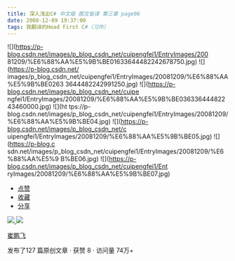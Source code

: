 ```yaml
---
title: 深入浅出C# 中文版 图文皆译 第三章 page96
date: 2008-12-09 19:37:00
tags: 我翻译的Head First C#（习作）
---
```

![](https://p-blog.csdn.net/images/p_blog_csdn_net/cuipengfei1/EntryImages/200
81209/%E6%88%AA%E5%9B%BE01633644482242678750.jpg) ![](https://p-blog.csdn.net/
images/p_blog_csdn_net/cuipengfei1/EntryImages/20081209/%E6%88%AA%E5%9B%BE0263
3644482242991250.jpg) ![](https://p-blog.csdn.net/images/p_blog_csdn_net/cuipe
ngfei1/EntryImages/20081209/%E6%88%AA%E5%9B%BE03633644482243460000.jpg) ![](ht
tps://p-blog.csdn.net/images/p_blog_csdn_net/cuipengfei1/EntryImages/20081209/
%E6%88%AA%E5%9B%BE04.jpg) ![](https://p-blog.csdn.net/images/p_blog_csdn_net/c
uipengfei1/EntryImages/20081209/%E6%88%AA%E5%9B%BE05.jpg) ![](https://p-blog.c
sdn.net/images/p_blog_csdn_net/cuipengfei1/EntryImages/20081209/%E6%88%AA%E5%9
B%BE06.jpg) ![](https://p-blog.csdn.net/images/p_blog_csdn_net/cuipengfei1/Ent
ryImages/20081209/%E6%88%AA%E5%9B%BE07.jpg)

  * [ 点赞  ](javascript:;)
  * [ 收藏  ](javascript:;)
  * [ 分享 ](javascript:;)

[ ![](https://profile.csdnimg.cn/5/2/5/3_cuipengfei1)
![](https://g.csdnimg.cn/static/user-reg-year/1x/11.png)
](https://blog.csdn.net/cuipengfei1)

[ 崔鹏飞 ](https://blog.csdn.net/cuipengfei1)

发布了127 篇原创文章  ·  获赞 8  ·  访问量 74万+

